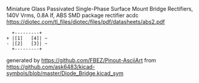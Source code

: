 Miniature Glass Passivated Single-Phase Surface Mount Bridge Rectifiers, 140V Vrms, 0.8A If, ABS SMD package
rectifier acdc
https://diotec.com/tl_files/diotec/files/pdf/datasheets/abs2.pdf


	  +---------+
	+ |[1]   [4]| ~
	- |[2]   [3]| ~
	  +---------+


generated by https://github.com/FBEZ/Pinout-AsciiArt from https://github.com/ask6483/kicad-symbols/blob/master/Diode_Bridge.kicad_sym